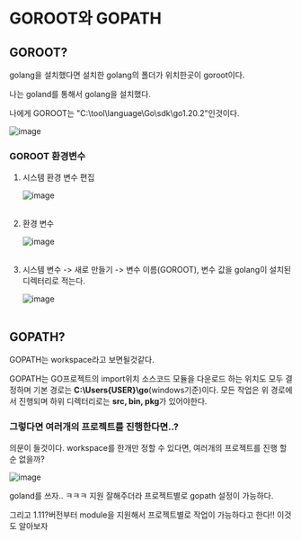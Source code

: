 # GOROOT와 GOPATH

## GOROOT?

golang을 설치했다면 설치한 golang의 폴더가 위치한곳이 goroot이다.

나는 goland를 통해서 golang을 설치했다.

나에게 GOROOT는 "C:\tool\language\Go\sdk\go1.20.2"인것이다.

![image](https://user-images.githubusercontent.com/113662725/226098801-161b05ae-dce4-4614-92c1-c26d84b514a4.png)

### GOROOT 환경변수

1. 시스템 환경 변수 편집

    ![image](https://user-images.githubusercontent.com/113662725/226099737-c52513a6-8857-44fa-bf0b-b7f99bd9e7e1.png)<br><br>

2. 환경 변수

    ![image](https://user-images.githubusercontent.com/113662725/226099773-d4f36665-12b2-48f1-8ffd-430e3ac932f9.png)<br><br>

3. 시스템 변수 -> 새로 만들기 -> 변수 이름(GOROOT), 변수 값을 golang이 설치된 디렉터리로 적는다.

    ![image](https://user-images.githubusercontent.com/113662725/226099846-e3337d0f-89ef-4a81-b36c-e36523456aa7.png)<br><br>



## GOPATH?

GOPATH는 workspace라고 보면될것같다. 

GOPATH는 GO프로젝트의 import위치 소스코드 모듈을 다운로드 하는 위치도 모두 결정하며 기본 경로는 **C:\Users\{USER}\go**(windows기준)이다.
모든 작업은 위 경로에서 진행되며 하위 디렉터리로는 **src, bin, pkg**가 있어야한다.

### 그렇다면 여러개의 프로젝트를 진행한다면..?
의문이 들것이다. workspace를 한개만 정할 수 있다면, 여러개의 프로젝트를 진행 할 순 없을까?


![image](https://user-images.githubusercontent.com/113662725/226099993-66aff15e-3539-4cbd-9222-f06ba6a478a7.png)

goland를 쓰자.. ㅋㅋㅋ 지원 잘해주더라 프로젝트별로 gopath 설정이 가능하다.

그리고 1.11?버전부터 module을 지원해서 프로젝트별로 작업이 가능하다고 한다!! 이것도 알아보자
